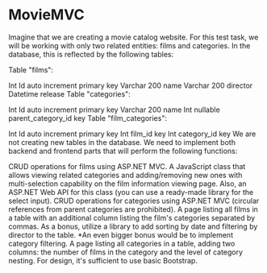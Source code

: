 # MovieMVC

Imagine that we are creating a movie catalog website. For this test task, we will be working with only two related entities: films and categories. In the database, this is reflected by the following tables:

Table "films":

Int Id auto increment primary key
Varchar 200 name
Varchar 200 director
Datetime release
Table "categories":

Int Id auto increment primary key
Varchar 200 name
Int nullable parent_category_id key
Table "film_categories":

Int Id auto increment primary key
Int film_id key
Int category_id key
We are not creating new tables in the database. We need to implement both backend and frontend parts that will perform the following functions:

CRUD operations for films using ASP.NET MVC.
A JavaScript class that allows viewing related categories and adding/removing new ones with multi-selection capability on the film information viewing page. Also, an ASP.NET Web API for this class (you can use a ready-made library for the select input).
CRUD operations for categories using ASP.NET MVC (circular references from parent categories are prohibited).
A page listing all films in a table with an additional column listing the film's categories separated by commas. As a bonus, utilize a library to add sorting by date and filtering by director to the table. *An even bigger bonus would be to implement category filtering.
A page listing all categories in a table, adding two columns: the number of films in the category and the level of category nesting.
For design, it's sufficient to use basic Bootstrap.
